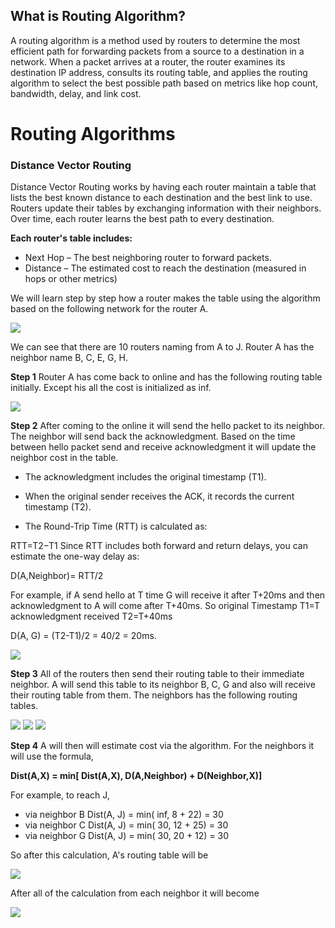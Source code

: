 ## What is Routing Algorithm?
A routing algorithm is a method used by routers to determine the most efficient path for forwarding packets from a source to a destination in a network. When a packet arrives at a router, the router examines its destination IP address, consults its routing table, and applies the routing algorithm to select the best possible path based on metrics like hop count, bandwidth, delay, and link cost.

# Routing Algorithms

### Distance Vector Routing
Distance Vector Routing works by having each router maintain a table that lists the best known distance to each destination and the best link to use. Routers update their tables by exchanging information with their neighbors. Over time, each router learns the best path to every destination.

**Each router's table includes:**

* Next Hop – The best neighboring router to forward packets.
* Distance – The estimated cost to reach the destination (measured in hops or other metrics)

We will learn step by step how a router makes the table using the algorithm based on the following network for the router A.

![](./SVGs/Network.drawio.png)

We can see that there are 10 routers naming from A to J. Router A has the neighbor name B, C, E, G, H.

**Step 1**
Router A has come back to online and has the following routing table initially. Except his all the cost is initialized as inf. 

![](./SVGs/RT1.png)

**Step 2**
After coming to the online it will send the hello packet to its neighbor. The neighbor will send back the acknowledgment. Based on the time between hello packet send and receive acknowledgment it will update the neighbor cost in the table.

* The acknowledgment includes the original timestamp (T1).

* When the original sender receives the ACK, it records the current timestamp (T2).

* The Round-Trip Time (RTT) is calculated as:

RTT=T2−T1
Since RTT includes both forward and return delays, you can estimate the one-way delay as:

D(A,Neighbor)= RTT/2

For example, if A send hello at T time G will receive it after T+20ms and then acknowledgment to A will come after T+40ms.
So original Timestamp T1=T
acknowledgment received T2=T+40ms

D(A, G) = (T2-T1)/2 = 40/2 = 20ms.

![](./SVGs/AsTable.png)

**Step 3**
All of the routers then send their routing table to their immediate neighbor. A will send this table to its neighbor B, C, G and also will receive their routing table from them. The neighbors has the following routing tables.

![](./SVGs/Bstable.png)
![](./SVGs/Cstable.png)
![](./SVGs/Gstable.png)

**Step 4**
A will then will estimate cost via the algorithm.
For the neighbors it will use the formula,

**Dist(A,X) = min[ Dist(A,X), D(A,Neighbor) + D(Neighbor,X)]**

For example, to reach J,
* via neighbor B
Dist(A, J) = min( inf, 8 + 22) = 30
* via neighbor C
Dist(A, J) = min( 30, 12 + 25) = 30
* via neighbor G
Dist(A, J) = min( 30, 20 + 12) = 30

So after this calculation, A's routing table will be

![](./SVGs/AJ.png)

After all of the calculation from each neighbor it will become   

![](./SVGs/AFinal.png)